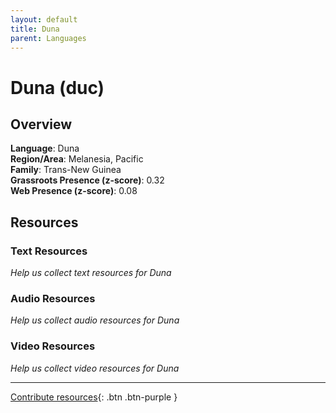 ```yaml
---
layout: default
title: Duna
parent: Languages
---
```


# Duna (duc)

## Overview

**Language**: Duna  
**Region/Area**: Melanesia, Pacific  
**Family**: Trans-New Guinea  
**Grassroots Presence (z-score)**: 0.32  
**Web Presence (z-score)**: 0.08  

## Resources

### Text Resources
*Help us collect text resources for Duna*

### Audio Resources
*Help us collect audio resources for Duna*

### Video Resources
*Help us collect video resources for Duna*

---

[Contribute resources](https://forms.office.com/e/1SfLJx3u1r){: .btn .btn-purple }
